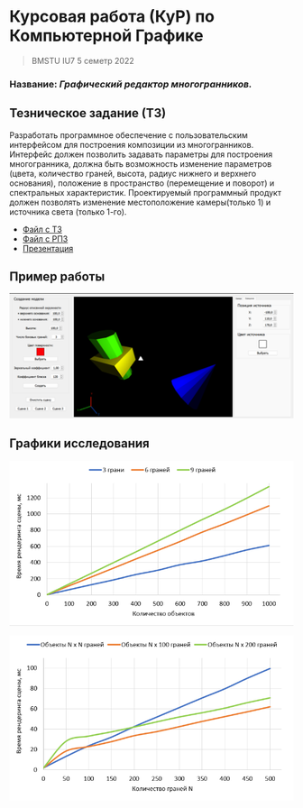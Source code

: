# Курсовая работа (КуР) по Компьютерной Графике

> BMSTU IU7 5 семетр 2022

### Название: _Графический редактор многогранников._

## Тезническое задание (ТЗ)

Разработать программное обеспечение с пользовательским интерфейсом для построения композиции из многогранников. Интерфейс должен позволить задавать параметры для построения многогранника,  должна быть возможность изменение параметров (цвета, количество граней, высота, радиус нижнего и верхнего основания), положение в пространство (перемещение и поворот) и спектральных характеристик. Проектируемый программный продукт должен позволять изменение местоположение камеры(только 1) и источника света (только 1-го).

- [Файл с ТЗ](https://github.com/Mansurow/bmstu-cg-course/blob/master/docs/РПЗ/ТЗ.doc)
- [Файл с РПЗ](https://github.com/Mansurow/bmstu-cg-course/blob/master/docs/РПЗ/ИУ7-56Б_Мансуров_КуР_РПЗ.pdf)
- [Презентация](https://github.com/Mansurow/bmstu-cg-course/blob/master/docs/presentation/main.pdf)

## Пример работы

![example](docs/img/examples/example-models.png)

## Графики исследования

![ex_1](docs/img/exp/exp1.png)

![ex_2](docs/img/exp/exp2.png)
